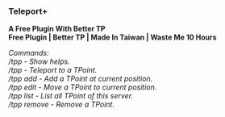 ### **Teleport+**
**A Free Plugin With Better TP**  
**Free Plugin | Better TP | Made In Taiwan | Waste Me 10 Hours**

_Commands:  
/tpp - Show helps.  
/tpp - Teleport to a TPoint.  
/tpp add - Add a TPoint at current position.  
/tpp edit - Move a TPoint to current position.  
/tpp list - List all TPoint of this server.  
/tpp remove - Remove a TPoint._  
